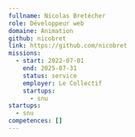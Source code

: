 ```yaml
---
fullname: Nicolas Bretécher
role: Développeur web
domaine: Animation
github: nicobret
link: https://github.com/nicobret
missions:
  - start: 2022-07-01
    end: 2025-07-31
    status: service
    employer: Le Collectif
    startups:
      - snu
startups:
  - snu
competences: []
---
```

